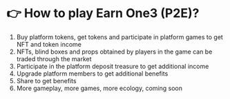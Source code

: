 # 👉 How to play Earn One3 (P2E)?



1. Buy platform tokens, get tokens and participate in platform games to get NFT and token income
2. NFTs, blind boxes and props obtained by players in the game can be traded through the market
3. Participate in the platform deposit treasure to get additional income
4. Upgrade platform members to get additional benefits
5. Share to get benefits
6. More gameplay, more games, more ecology, coming soon
